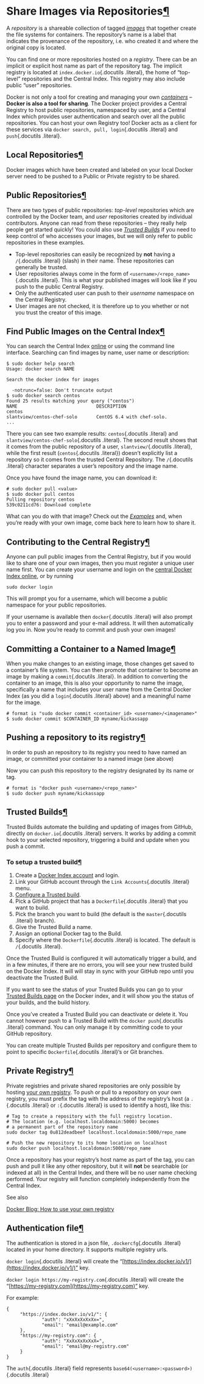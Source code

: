 Share Images via Repositories[¶](#share-images-via-repositories "Permalink to this headline")
=============================================================================================

A *repository* is a shareable collection of tagged
[*images*](../../terms/image/#image-def) that together create the file
systems for containers. The repository’s name is a label that indicates
the provenance of the repository, i.e. who created it and where the
original copy is located.

You can find one or more repositories hosted on a *registry*. There can
be an implicit or explicit host name as part of the repository tag. The
implicit registry is located at `index.docker.io`{.docutils .literal},
the home of “top-level” repositories and the Central Index. This
registry may also include public “user” repositories.

Docker is not only a tool for creating and managing your own
[*containers*](../../terms/container/#container-def) – **Docker is also
a tool for sharing**. The Docker project provides a Central Registry to
host public repositories, namespaced by user, and a Central Index which
provides user authentication and search over all the public
repositories. You can host your own Registry too! Docker acts as a
client for these services via `docker search, pull, login`{.docutils
.literal} and `push`{.docutils .literal}.

Local Repositories[¶](#local-repositories "Permalink to this headline")
-----------------------------------------------------------------------

Docker images which have been created and labeled on your local Docker
server need to be pushed to a Public or Private registry to be shared.

Public Repositories[¶](#public-repositories "Permalink to this headline")
-------------------------------------------------------------------------

There are two types of public repositories: *top-level* repositories
which are controlled by the Docker team, and *user* repositories created
by individual contributors. Anyone can read from these repositories –
they really help people get started quickly! You could also use
[*Trusted Builds*](#using-private-repositories) if you need to keep
control of who accesses your images, but we will only refer to public
repositories in these examples.

-   Top-level repositories can easily be recognized by **not** having a
    `/`{.docutils .literal} (slash) in their name. These repositories
    can generally be trusted.
-   User repositories always come in the form of
    `<username>/<repo_name>`{.docutils .literal}. This is what your
    published images will look like if you push to the public Central
    Registry.
-   Only the authenticated user can push to their *username* namespace
    on the Central Registry.
-   User images are not checked, it is therefore up to you whether or
    not you trust the creator of this image.

Find Public Images on the Central Index[¶](#find-public-images-on-the-central-index "Permalink to this headline")
-----------------------------------------------------------------------------------------------------------------

You can search the Central Index [online](https://index.docker.io) or
using the command line interface. Searching can find images by name,
user name or description:

    $ sudo docker help search
    Usage: docker search NAME

    Search the docker index for images

      -notrunc=false: Don't truncate output
    $ sudo docker search centos
    Found 25 results matching your query ("centos")
    NAME                             DESCRIPTION
    centos
    slantview/centos-chef-solo       CentOS 6.4 with chef-solo.
    ...

There you can see two example results: `centos`{.docutils .literal} and
`slantview/centos-chef-solo`{.docutils .literal}. The second result
shows that it comes from the public repository of a user,
`slantview/`{.docutils .literal}, while the first result
(`centos`{.docutils .literal}) doesn’t explicitly list a repository so
it comes from the trusted Central Repository. The `/`{.docutils
.literal} character separates a user’s repository and the image name.

Once you have found the image name, you can download it:

    # sudo docker pull <value>
    $ sudo docker pull centos
    Pulling repository centos
    539c0211cd76: Download complete

What can you do with that image? Check out the
[*Examples*](../../examples/#example-list) and, when you’re ready with
your own image, come back here to learn how to share it.

Contributing to the Central Registry[¶](#contributing-to-the-central-registry "Permalink to this headline")
-----------------------------------------------------------------------------------------------------------

Anyone can pull public images from the Central Registry, but if you
would like to share one of your own images, then you must register a
unique user name first. You can create your username and login on the
[central Docker Index online](https://index.docker.io/account/signup/),
or by running

    sudo docker login

This will prompt you for a username, which will become a public
namespace for your public repositories.

If your username is available then `docker`{.docutils .literal} will
also prompt you to enter a password and your e-mail address. It will
then automatically log you in. Now you’re ready to commit and push your
own images!

Committing a Container to a Named Image[¶](#committing-a-container-to-a-named-image "Permalink to this headline")
-----------------------------------------------------------------------------------------------------------------

When you make changes to an existing image, those changes get saved to a
container’s file system. You can then promote that container to become
an image by making a `commit`{.docutils .literal}. In addition to
converting the container to an image, this is also your opportunity to
name the image, specifically a name that includes your user name from
the Central Docker Index (as you did a `login`{.docutils .literal}
above) and a meaningful name for the image.

    # format is "sudo docker commit <container_id> <username>/<imagename>"
    $ sudo docker commit $CONTAINER_ID myname/kickassapp

Pushing a repository to its registry[¶](#pushing-a-repository-to-its-registry "Permalink to this headline")
-----------------------------------------------------------------------------------------------------------

In order to push an repository to its registry you need to have named an
image, or committed your container to a named image (see above)

Now you can push this repository to the registry designated by its name
or tag.

    # format is "docker push <username>/<repo_name>"
    $ sudo docker push myname/kickassapp

Trusted Builds[¶](#trusted-builds "Permalink to this headline")
---------------------------------------------------------------

Trusted Builds automate the building and updating of images from GitHub,
directly on `docker.io`{.docutils .literal} servers. It works by adding
a commit hook to your selected repository, triggering a build and update
when you push a commit.

### To setup a trusted build[¶](#to-setup-a-trusted-build "Permalink to this headline")

1.  Create a [Docker Index account](https://index.docker.io/) and login.
2.  Link your GitHub account through the `Link Accounts`{.docutils
    .literal} menu.
3.  [Configure a Trusted build](https://index.docker.io/builds/).
4.  Pick a GitHub project that has a `Dockerfile`{.docutils .literal}
    that you want to build.
5.  Pick the branch you want to build (the default is the
    `master`{.docutils .literal} branch).
6.  Give the Trusted Build a name.
7.  Assign an optional Docker tag to the Build.
8.  Specify where the `Dockerfile`{.docutils .literal} is located. The
    default is `/`{.docutils .literal}.

Once the Trusted Build is configured it will automatically trigger a
build, and in a few minutes, if there are no errors, you will see your
new trusted build on the Docker Index. It will will stay in sync with
your GitHub repo until you deactivate the Trusted Build.

If you want to see the status of your Trusted Builds you can go to your
[Trusted Builds page](https://index.docker.io/builds/) on the Docker
index, and it will show you the status of your builds, and the build
history.

Once you’ve created a Trusted Build you can deactivate or delete it. You
cannot however push to a Trusted Build with the `docker push`{.docutils
.literal} command. You can only manage it by committing code to your
GitHub repository.

You can create multiple Trusted Builds per repository and configure them
to point to specific `Dockerfile`{.docutils .literal}‘s or Git branches.

Private Registry[¶](#private-registry "Permalink to this headline")
-------------------------------------------------------------------

Private registries and private shared repositories are only possible by
hosting [your own
registry](https://github.com/dotcloud/docker-registry). To push or pull
to a repository on your own registry, you must prefix the tag with the
address of the registry’s host (a `.`{.docutils .literal} or
`:`{.docutils .literal} is used to identify a host), like this:

    # Tag to create a repository with the full registry location.
    # The location (e.g. localhost.localdomain:5000) becomes
    # a permanent part of the repository name
    sudo docker tag 0u812deadbeef localhost.localdomain:5000/repo_name

    # Push the new repository to its home location on localhost
    sudo docker push localhost.localdomain:5000/repo_name

Once a repository has your registry’s host name as part of the tag, you
can push and pull it like any other repository, but it will **not** be
searchable (or indexed at all) in the Central Index, and there will be
no user name checking performed. Your registry will function completely
independently from the Central Index.

See also

[Docker Blog: How to use your own
registry](http://blog.docker.io/2013/07/how-to-use-your-own-registry/)

Authentication file[¶](#authentication-file "Permalink to this headline")
-------------------------------------------------------------------------

The authentication is stored in a json file, `.dockercfg`{.docutils
.literal} located in your home directory. It supports multiple registry
urls.

`docker login`{.docutils .literal} will create the
“[https://index.docker.io/v1/](https://index.docker.io/v1/)” key.

`docker login https://my-registry.com`{.docutils .literal} will create
the “[https://my-registry.com](https://my-registry.com)” key.

For example:

    {
         "https://index.docker.io/v1/": {
                 "auth": "xXxXxXxXxXx=",
                 "email": "email@example.com"
         },
         "https://my-registry.com": {
                 "auth": "XxXxXxXxXxX=",
                 "email": "email@my-registry.com"
         }
    }

The `auth`{.docutils .literal} field represents
`base64(<username>:<password>)`{.docutils .literal}
